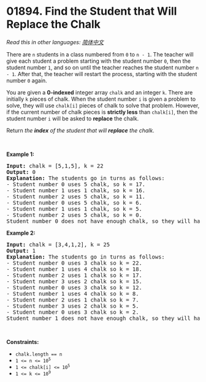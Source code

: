 # 01894. Find the Student that Will Replace the Chalk

  _Read this in other languages:_
    [_简体中文_](README.zh-CN.md)

<p>There are <code>n</code> students in a class numbered from <code>0</code> to <code>n - 1</code>. The teacher will give each student a problem starting with the student number <code>0</code>, then the student number <code>1</code>, and so on until the teacher reaches the student number <code>n - 1</code>. After that, the teacher will restart the process, starting with the student number <code>0</code> again.</p>

<p>You are given a <strong>0-indexed</strong> integer array <code>chalk</code> and an integer <code>k</code>. There are initially <code>k</code> pieces of chalk. When the student number <code>i</code> is given a problem to solve, they will use <code>chalk[i]</code> pieces of chalk to solve that problem. However, if the current number of chalk pieces is <strong>strictly less</strong> than <code>chalk[i]</code>, then the student number <code>i</code> will be asked to <strong>replace</strong> the chalk.</p>

<p>Return <em>the <strong>index</strong> of the student that will <strong>replace</strong> the chalk</em>.</p>

<p>&nbsp;</p>
<p><strong>Example 1:</strong></p>

<pre>
<strong>Input:</strong> chalk = [5,1,5], k = 22
<strong>Output:</strong> 0
<strong>Explanation: </strong>The students go in turns as follows:
- Student number 0 uses 5 chalk, so k = 17.
- Student number 1 uses 1 chalk, so k = 16.
- Student number 2 uses 5 chalk, so k = 11.
- Student number 0 uses 5 chalk, so k = 6.
- Student number 1 uses 1 chalk, so k = 5.
- Student number 2 uses 5 chalk, so k = 0.
Student number 0 does not have enough chalk, so they will have to replace it.</pre>

<p><strong>Example 2:</strong></p>

<pre>
<strong>Input:</strong> chalk = [3,4,1,2], k = 25
<strong>Output:</strong> 1
<strong>Explanation: </strong>The students go in turns as follows:
- Student number 0 uses 3 chalk so k = 22.
- Student number 1 uses 4 chalk so k = 18.
- Student number 2 uses 1 chalk so k = 17.
- Student number 3 uses 2 chalk so k = 15.
- Student number 0 uses 3 chalk so k = 12.
- Student number 1 uses 4 chalk so k = 8.
- Student number 2 uses 1 chalk so k = 7.
- Student number 3 uses 2 chalk so k = 5.
- Student number 0 uses 3 chalk so k = 2.
Student number 1 does not have enough chalk, so they will have to replace it.
</pre>

<p>&nbsp;</p>
<p><strong>Constraints:</strong></p>

<ul>
	<li><code>chalk.length == n</code></li>
	<li><code>1 &lt;= n &lt;= 10<sup>5</sup></code></li>
	<li><code>1 &lt;= chalk[i] &lt;= 10<sup>5</sup></code></li>
	<li><code>1 &lt;= k &lt;= 10<sup>9</sup></code></li>
</ul>
